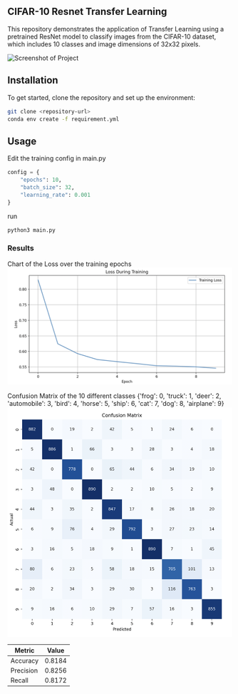 
## CIFAR-10 Resnet Transfer Learning


This repository demonstrates the application of Transfer Learning using a pretrained ResNet model to classify images from the CIFAR-10 dataset, which includes 10 classes and image dimensions of 32x32 pixels.

![Screenshot of Project](https://production-media.paperswithcode.com/datasets/4fdf2b82-2bc3-4f97-ba51-400322b228b1.png)

## Installation

To get started, clone the repository and set up the environment:

```bash
git clone <repository-url>
conda env create -f requirement.yml
```

## Usage
Edit the training config in main.py

```python
config = {
    "epochs": 10,
    "batch_size": 32,
    "learning_rate": 0.001
}
```

run
```bash
python3 main.py
```

### Results

Chart of the Loss over the training epochs
![Project Architecture](train_process.png)

Confusion Matrix of the 10 different classes
{'frog': 0, 'truck': 1, 'deer': 2, 'automobile': 3, 'bird': 4, 'horse': 5, 'ship': 6, 'cat': 7, 'dog': 8, 'airplane': 9}
![Project Architecture](conf_matrix.png)

| Metric    | Value     |
|-----------|-----------|
| Accuracy  | 0.8184    |
| Precision | 0.8256    |
| Recall    | 0.8172    |

